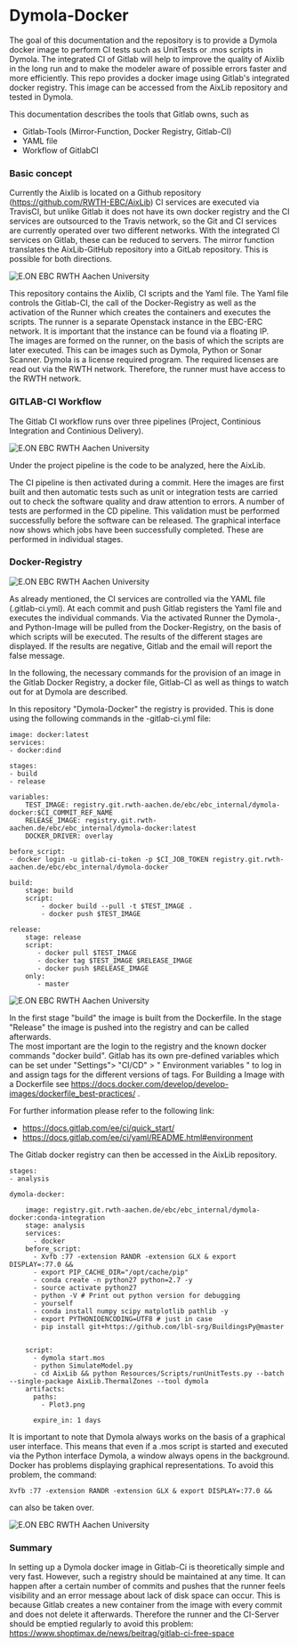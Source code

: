 Dymola-Docker
======

The goal of this documentation and the repository is to provide a Dymola docker image to perform CI tests such as UnitTests 
or .mos scripts in Dymola. 
The integrated CI of Gitlab will help to improve the quality of Aixlib in the long run and to make the modeler aware 
of possible errors faster and more efficiently. 
This repo provides a docker image using Gitlab's integrated docker registry. This image can be accessed from the AixLib repository and tested in Dymola. 

This documentation describes the tools that Gitlab owns, such as

- Gitlab-Tools (Mirror-Function, Docker Registry, Gitlab-CI)
- YAML file
- Workflow of GitlabCI


### Basic concept
 


Currently the Aixlib is located on a Github repository (https://github.com/RWTH-EBC/AixLib)
CI services are executed via TravisCI, but unlike Gitlab it does not have its own docker registry and the CI 
services are outsourced to the Travis network, so the Git and CI services are currently 
operated over two different networks. With the integrated CI services on Gitlab, these can be reduced to servers. 
The mirror function translates the AixLib-GitHub repository into a GitLab repository. 
This is possible for both directions. 


![E.ON EBC RWTH Aachen University](Images/GITLABCI.png)


This repository contains the Aixlib, CI scripts and the Yaml file. The Yaml file controls the Gitlab-CI, the call of the Docker-Registry as well as the activation of the Runner which creates the containers and executes the scripts. 
The runner is a separate Openstack instance in the EBC-ERC network. It is important that the instance can be found via a floating IP.  
The images are formed on the runner, on the basis of which the scripts are later executed. This can be images such as Dymola, Python or Sonar Scanner. 
Dymola is a license required program. The required licenses are read out via the RWTH network. Therefore, the runner must have access to the RWTH network. 


### GITLAB-CI  Workflow

The Gitlab CI workflow runs over three pipelines (Project, Continious Integration and Continious Delivery). 

![E.ON EBC RWTH Aachen University](Images/GitLabCIWorkflow.png)

Under the project pipeline is the code to be analyzed, here the AixLib. 

The CI pipeline is then activated during a commit. 
Here the images are first built and then automatic tests such as unit or integration tests are carried out to 
check the software quality and draw attention to errors. 
A number of tests are performed in the CD pipeline. 
This validation must be performed successfully before the software can be released. 
The graphical interface now shows which jobs have been successfully completed. 
These are performed in individual stages.    



### Docker-Registry


![E.ON EBC RWTH Aachen University](Images/Workflow.png)



As already mentioned, the CI services are controlled via the YAML file (.gitlab-ci.yml).
At each commit and push Gitlab registers the Yaml file and executes the individual commands. 
Via the activated Runner the Dymola-, and Python-Image will be pulled from the Docker-Registry, on the basis of which scripts will be executed. 
The results of the different stages are displayed. If the results are negative, Gitlab and the email will report the false message. 

In the following, the necessary commands for the provision of an image in the Gitlab Docker Registry, a docker file, Gitlab-CI as well as things to watch out for at Dymola are described. 

In this repository "Dymola-Docker" the registry is provided.  This is done using the following commands in the -gitlab-ci.yml file:

	image: docker:latest
	services:
	- docker:dind

	stages: 
	- build
	- release

	variables:
		TEST_IMAGE: registry.git.rwth-aachen.de/ebc/ebc_internal/dymola-docker:$CI_COMMIT_REF_NAME
		RELEASE_IMAGE: registry.git.rwth-aachen.de/ebc/ebc_internal/dymola-docker:latest
		DOCKER_DRIVER: overlay
		
	before_script:
	- docker login -u gitlab-ci-token -p $CI_JOB_TOKEN registry.git.rwth-aachen.de/ebc/ebc_internal/dymola-docker

	build:
		stage: build
		script: 
			- docker build --pull -t $TEST_IMAGE .
			- docker push $TEST_IMAGE
		
	release:
		stage: release
		script:
		   - docker pull $TEST_IMAGE
		   - docker tag $TEST_IMAGE $RELEASE_IMAGE
		   - docker push $RELEASE_IMAGE
		only:
		   - master
 
 

![E.ON EBC RWTH Aachen University](Images/Registry.png)

 
 
 
 
       
In the first stage "build" the image is built from the Dockerfile. In the stage "Release" the image is pushed into the registry and can be called afterwards.  
The most important are the login to the registry and the known docker commands "docker build". Gitlab has its own pre-defined variables which can be set under "Settings"> "CI/CD" > " Environment variables " 
to log in and assign tags for the different versions of tags. For Building a Image with a Dockerfile see https://docs.docker.com/develop/develop-images/dockerfile_best-practices/ .

For further information please refer to the following link: 

* https://docs.gitlab.com/ee/ci/quick_start/
* https://docs.gitlab.com/ee/ci/yaml/README.html#environment


The Gitlab docker registry can then be accessed in the AixLib repository. 

	 
	stages: 
	- analysis

	dymola-docker:

		image: registry.git.rwth-aachen.de/ebc/ebc_internal/dymola-docker:conda-integration
		stage: analysis
		services:
		  - docker
		before_script:
		  - Xvfb :77 -extension RANDR -extension GLX & export DISPLAY=:77.0 &&
		  - export PIP_CACHE_DIR="/opt/cache/pip"
		  - conda create -n python27 python=2.7 -y
		  - source activate python27
		  - python -V # Print out python version for debugging
		  - yourself
		  - conda install numpy scipy matplotlib pathlib -y
		  - export PYTHONIOENCODING=UTF8 # just in case
		  - pip install git+https://github.com/lbl-srg/BuildingsPy@master
		
		
		script:
		  - dymola start.mos
		  - python SimulateModel.py
		  - cd AixLib && python Resources/Scripts/runUnitTests.py --batch --single-package AixLib.ThermalZones --tool dymola
		artifacts:
		  paths:
			- Plot3.png
			
		  expire_in: 1 days
	 
It is important to note that Dymola always works on the basis of a graphical user interface. This means that even if a .mos script is started and executed via the Python interface Dymola, a window always opens in the background. Docker has problems displaying graphical representations. To avoid this problem, the command:

 ` Xvfb :77 -extension RANDR -extension GLX & export DISPLAY=:77.0 &&  `

can also be taken over. 




![E.ON EBC RWTH Aachen University](Images/DockerRegistry.png)






### Summary

In setting up a Dymola docker image in Gitlab-Ci is theoretically simple and very fast. 
However, such a registry should be maintained at any time. 
It can happen after a certain number of commits and pushes that the runner feels visibility and an error message 
about lack of disk space can occur. This is because Gitlab creates a new container from the image with 
every commit and does not delete it afterwards. Therefore the runner and the CI-Server should be emptied regularly 
to avoid this problem: 
https://www.shoptimax.de/news/beitrag/gitlab-ci-free-space



 
 
 
 
 
 
 
 
 
 
 
 
 
 
 
 
 
 
 
 
 
 